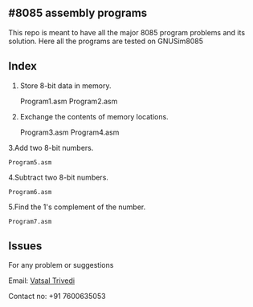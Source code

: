 #8085 assembly programs
------------------------
This repo is meant to have all the major 8085 program problems and its solution.
Here all the programs are tested on GNUSim8085 


Index
-----------
1. Store 8-bit data in memory.

	Program1.asm
	Program2.asm

2. Exchange the contents of memory locations.

	Program3.asm
	Program4.asm

3.Add two 8-bit numbers.	

	Program5.asm

4.Subtract two 8-bit numbers.

	Program6.asm

5.Find the 1's complement of the number.

	Program7.asm



Issues
-------------
For any problem or suggestions

Email: [Vatsal Trivedi](trivedivatsal005@gmail.com)

Contact no: +91 7600635053
